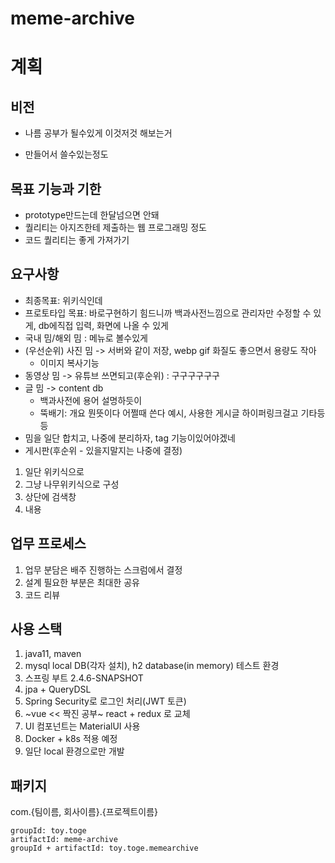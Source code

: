 # meme-archive

# 계획

## 비전

- 나름 공부가 될수있게 이것저것 해보는거

- 만들어서 쓸수있는정도

## 목표 기능과 기한

- prototype만드는데 한달넘으면 안돼
- 퀄리티는 아지즈한테 제출하는 웹 프로그래밍 정도
- 코드 퀄리티는 좋게 가져가기

## 요구사항

- 최종목표: 위키식인데
- 프로토타입 목표: 바로구현하기 힘드니까 백과사전느낌으로 관리자만 수정할 수 있게, db에직접 입력, 화면에 나올 수 있게
- 국내 밈/해외 밈 : 메뉴로 볼수있게
- (우선순위) 사진 밈 -> 서버와 같이 저장, webp gif 화질도 좋으면서 용량도 작아
  - 이미지 복사기능
- 동영상 밈 -> 유튜브 쓰면되고(후순위) : 구구구구구구
- 글 밈 -> content db
  - 백과사전에 용어 설명하듯이
  - 뚝배기: 개요 뭔뜻이다 어쩔때 쓴다 예시, 사용한 게시글 하이퍼링크걸고 기타등등
- 밈을 일단 합치고, 나중에 분리하자, tag 기능이있어야겠네
- 게시판(후순위 - 있을지말지는 나중에 결정)



1. 일단 위키식으로
2. 그냥 나무위키식으로 구성
3. 상단에 검색창
4. 내용



## 업무 프로세스

1. 업무 분담은 배주 진행하는 스크럼에서 결정
2. 설계 필요한 부분은 최대한 공유
3. 코드 리뷰



## 사용 스택

1. java11, maven
2. mysql local DB(각자 설치), h2 database(in memory) 테스트 환경
3. 스프링 부트 2.4.6-SNAPSHOT
4. jpa + QueryDSL
5. Spring Security로 로그인 처리(JWT 토큰)
6. ~vue << 짝진 공부~ react + redux 로 교체
7. UI 컴포넌트는 MaterialUI 사용
8. Docker + k8s 적용 예정
9. 일단 local 환경으로만 개발

## 패키지

com.{팀이름, 회사이름}.{프로젝트이름}

```
groupId: toy.toge
artifactId: meme-archive
groupId + artifactId: toy.toge.memearchive
```

